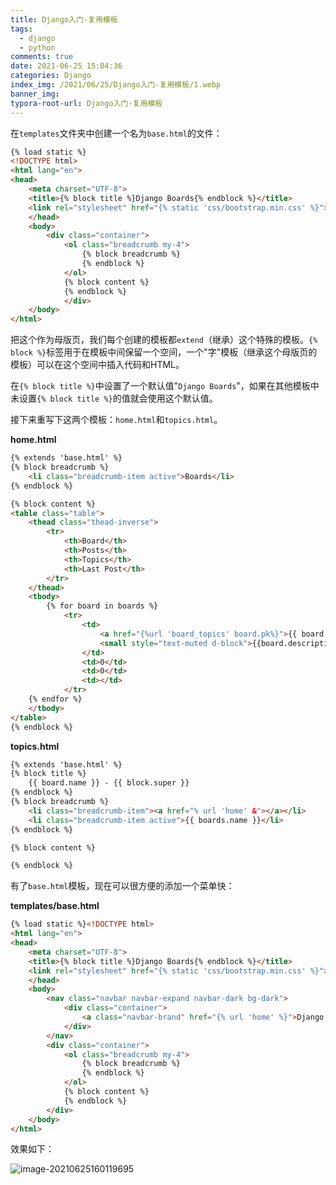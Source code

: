 ```yaml
---
title: Django入门-复用模板
tags:
  - django
  - python
comments: true
date: 2021-06-25 15:04:36
categories: Django
index_img: /2021/06/25/Django入门-复用模板/1.webp
banner_img:
typora-root-url: Django入门-复用模板
---
```


在`templates`文件夹中创建一个名为`base.html`的文件：

```html
{% load static %}
<!DOCTYPE html>
<html lang="en">
<head>
    <meta charset="UTF-8">
    <title>{% block title %}Django Boards{% endblock %}</title>
    <link rel="stylesheet" href="{% static 'css/bootstrap.min.css' %}">
    </head>
    <body>
        <div class="container">
            <ol class="breadcrumb my-4">
                {% block breadcrumb %}
                {% endblock %}
            </ol>
            {% block content %}
            {% endblock %}
            </div>
    </body>
</html>
```

把这个作为母版页，我们每个创建的模板都`extend`（继承）这个特殊的模板。`{% block %}`标签用于在模板中间保留一个空间，一个"字"模板（继承这个母版页的模板）可以在这个空间中插入代码和HTML。

在`{% block title %}`中设置了一个默认值"`Django Boards`"，如果在其他模板中未设置`{% block title %}`的值就会使用这个默认值。

接下来重写下这两个模板：`home.html`和`topics.html`。

**home.html**

```html
{% extends 'base.html' %}
{% block breadcrumb %}
    <li class="breadcrumb-item active">Boards</li>
{% endblock %}

{% block content %}
<table class="table">
    <thead class="thead-inverse">
        <tr>
            <th>Board</th>
            <th>Posts</th>
            <th>Topics</th>
            <th>Last Post</th>
        </tr>
    </thead>
    <tbody>
        {% for board in boards %}
            <tr>
                <td>
                    <a href="{%url 'board_topics' board.pk%}">{{ board.name }}</a><br/>
                    <small style="text-muted d-block">{{board.description}}</small>
                </td>
                <td>0</td>
                <td>0</td>
                <td></td>
            </tr>
    {% endfor %}
    </tbody>
</table>
{% endblock %}
```

**topics.html**

```html
{% extends 'base.html' %}
{% block title %}
    {{ board.name }} - {{ block.super }}
{% endblock %}
{% block breadcrumb %}
    <li class="breadcrumb-item"><a href="% url 'home' &"></a></li>
    <li class="breadcrumb-item active">{{ boards.name }}</li>
{% endblock %}

{% block content %}

{% endblock %}
```

有了`base.html`模板，现在可以很方便的添加一个菜单快：

**templates/base.html**

```html
{% load static %}<!DOCTYPE html>
<html lang="en">
<head>
    <meta charset="UTF-8">
    <title>{% block title %}Django Boards{% endblock %}</title>
    <link rel="stylesheet" href="{% static 'css/bootstrap.min.css' %}">
    </head>
    <body>
        <nav class="navbar navbar-expand navbar-dark bg-dark">
            <div class="container">
                <a class="navbar-brand" href="{% url 'home' %}">Django Borads</a>
            </div>
        </nav>
        <div class="container">
            <ol class="breadcrumb my-4">
                {% block breadcrumb %}
                {% endblock %}
            </ol>
            {% block content %}
            {% endblock %}
        </div>
    </body>
</html>
```

效果如下：

![image-20210625160119695](image-20210625160119695.png)












[//]:#(设置表格整体居中显示)
<style>
    table
    {
        margin: auto;
        font-size: 80%;
    }
</style>


